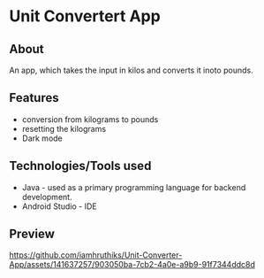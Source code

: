 # Unit Convertert App

## About
An app, which takes the input in kilos and converts it inoto pounds.

## Features
- conversion from kilograms to pounds
- resetting the kilograms
- Dark mode

## Technologies/Tools used
- Java - used as a primary programming language for backend development.
- Android Studio - IDE

## Preview


https://github.com/iamhruthiks/Unit-Converter-App/assets/141637257/903050ba-7cb2-4a0e-a9b9-91f7344ddc8d



